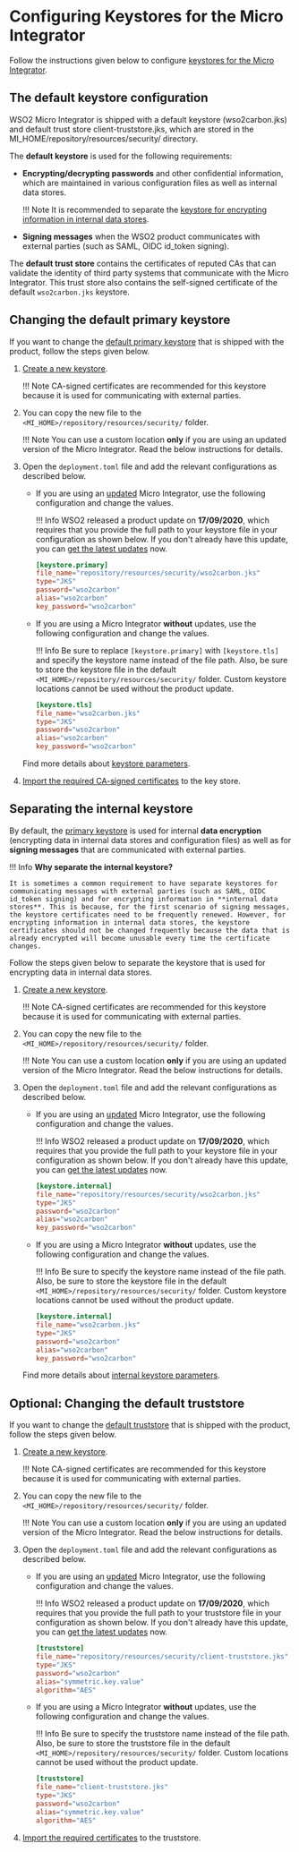# Configuring Keystores for the Micro Integrator

Follow the instructions given below to configure [keystores for the Micro Integrator](../../references/security/using_keystores.md).

## The default keystore configuration
WSO2 Micro Integrator is shipped with a default keystore (wso2carbon.jks) and default trust store client-truststore.jks, which are stored in the MI_HOME/repository/resources/security/ directory. 

The **default keystore** is used for the following requirements:

* **Encrypting/decrypting passwords** and other confidential information, which are maintained in various configuration files as well as internal data stores.

    !!! Note 
        It is recommended to separate the [keystore for encrypting information in internal data stores](#separating-the-internal-keystore).

* **Signing messages** when the WSO2 product communicates with external parties (such as SAML, OIDC id_token signing).

The **default trust store** contains the certificates of reputed CAs that can validate the identity of third party systems that communicate with the Micro Integrator. This trust store also contains the self-signed certificate of the default `wso2carbon.jks` keystore.


## Changing the default primary keystore

If you want to change the [default primary keystore](#the-default-keystore-configuration) that is shipped with the product, follow the steps given below.

1. [Create a new keystore](../../../setup/security/creating_keystores). 

    !!! Note
        CA-signed certificates are recommended for this keystore because it is used for communicating with external parties.

2.  You can copy the new file to the `<MI_HOME>/repository/resources/security/` folder. 

    !!! Note
        You can use a custom location <b>only</b> if you are using an updated version of the Micro Integrator. Read the below instructions for details.

3. Open the `deployment.toml` file and add the relevant configurations as described below.

    -   If you are using an [updated](https://updates.docs.wso2.com/en/latest/updates/overview/) Micro Integrator, use the following configuration and change the values. 

        !!! Info
            WSO2 released a product update on <b>17/09/2020</b>, which requires that you provide the full path to your keystore file in your configuration as shown below. If you don't already have this update, you can [get the latest updates](https://updates.docs.wso2.com/en/latest/updates/overview/) now.

        ```toml
        [keystore.primary]
        file_name="repository/resources/security/wso2carbon.jks"
        type="JKS"
        password="wso2carbon"
        alias="wso2carbon"
        key_password="wso2carbon"
        ```

    -   If you are using a Micro Integrator <b>without</b> updates, use the following configuration and change the values. 

        !!! Info
            Be sure to replace `[keystore.primary]` with `[keystore.tls]` and specify the keystore name instead of the file path. Also, be sure to store the keystore file in the default `<MI_HOME>/repository/resources/security/` folder. Custom keystore locations cannot be used without the product update.

        ```toml
        [keystore.tls]
        file_name="wso2carbon.jks"
        type="JKS"
        password="wso2carbon"
        alias="wso2carbon"
        key_password="wso2carbon"
        ```

    Find more details about [keystore parameters](../../../references/config-catalog/#primary-keystore).
    
3. [Import the required CA-signed certificates](../../setup/security/importing_ssl_certificate.md) to the key store.

## Separating the internal keystore
By default, the [primary keystore](#the-default-keystore-configuration) is used for internal **data encryption** (encrypting data in internal data stores and configuration files) as well as for **signing messages** that are communicated with external parties.

!!! Info
    **Why separate the internal keystore?**
    
    It is sometimes a common requirement to have separate keystores for communicating messages with external parties (such as SAML, OIDC id_token signing) and for encrypting information in **internal data stores**. This is because, for the first scenario of signing messages, the keystore certificates need to be frequently renewed. However, for encrypting information in internal data stores, the keystore certificates should not be changed frequently because the data that is already encrypted will become unusable every time the certificate changes.

Follow the steps given below to separate the keystore that is used for encrypting data in internal data stores.

1. [Create a new keystore](../../../setup/security/creating_keystores). 

    !!! Note
        CA-signed certificates are recommended for this keystore because it is used for communicating with external parties.

2.  You can copy the new file to the `<MI_HOME>/repository/resources/security/` folder. 

    !!! Note
        You can use a custom location <b>only</b> if you are using an updated version of the Micro Integrator. Read the below instructions for details.

3.  Open the `deployment.toml` file and add the relevant configurations as described below.

    -   If you are using an [updated](https://updates.docs.wso2.com/en/latest/updates/overview/) Micro Integrator, use the following configuration and change the values. 

        !!! Info
            WSO2 released a product update on <b>17/09/2020</b>, which requires that you provide the full path to your keystore file in your configuration as shown below. If you don't already have this update, you can [get the latest updates](https://updates.docs.wso2.com/en/latest/updates/overview/) now.

        ```toml
        [keystore.internal]
        file_name="repository/resources/security/wso2carbon.jks"
        type="JKS"
        password="wso2carbon"
        alias="wso2carbon"
        key_password="wso2carbon"
        ```

    -   If you are using a Micro Integrator <b>without</b> updates, use the following configuration and change the values. 

        !!! Info
            Be sure to specify the keystore name instead of the file path. Also, be sure to store the keystore file in the default `<MI_HOME>/repository/resources/security/` folder. Custom keystore locations cannot be used without the product update.

        ```toml
        [keystore.internal]
        file_name="wso2carbon.jks"
        type="JKS"
        password="wso2carbon"
        alias="wso2carbon"
        key_password="wso2carbon"
        ```
    Find more details about [internal keystore parameters](../../../references/config-catalog/#internal-keystore).
            
## Optional: Changing the default truststore
If you want to change the [default truststore](#the-default-keystore-configuration) that is shipped with the product, follow the steps given below.

1. [Create a new keystore](../../../setup/security/creating_keystores). 

    !!! Note
        CA-signed certificates are recommended for this keystore because it is used for communicating with external parties.

2.  You can copy the new file to the `<MI_HOME>/repository/resources/security/` folder. 

    !!! Note
        You can use a custom location <b>only</b> if you are using an updated version of the Micro Integrator. Read the below instructions for details.

3.  Open the `deployment.toml` file and add the relevant configurations as described below.

    -   If you are using an [updated](https://updates.docs.wso2.com/en/latest/updates/overview/) Micro Integrator, use the following configuration and change the values. 

        !!! Info
            WSO2 released a product update on <b>17/09/2020</b>, which requires that you provide the full path to your truststore file in your configuration as shown below. If you don't already have this update, you can [get the latest updates](https://updates.docs.wso2.com/en/latest/updates/overview/) now.

        ```toml
        [truststore]
        file_name="repository/resources/security/client-truststore.jks"
        type="JKS"
        password="wso2carbon"
        alias="symmetric.key.value"
        algorithm="AES"
        ```

    -   If you are using a Micro Integrator <b>without</b> updates, use the following configuration and change the values. 

        !!! Info
            Be sure to specify the truststore name instead of the file path. Also, be sure to store the truststore file in the default `<MI_HOME>/repository/resources/security/` folder. Custom locations cannot be used without the product update.

        ```toml
        [truststore]
        file_name="client-truststore.jks"
        type="JKS"
        password="wso2carbon"
        alias="symmetric.key.value"
        algorithm="AES"
        ```
            
3. [Import the required certificates](../../setup/security/importing_ssl_certificate.md#importing-ssl-certificates-to-a-truststore) to the truststore.
